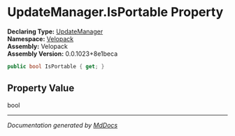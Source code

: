 ﻿<!--  
  <auto-generated>   
    The contents of this file were generated by a tool.  
    Changes to this file may be list if the file is regenerated  
  </auto-generated>   
-->

# UpdateManager.IsPortable Property

**Declaring Type:** [UpdateManager](../index.md)  
**Namespace:** [Velopack](../../index.md)  
**Assembly:** Velopack  
**Assembly Version:** 0.0.1023+8e1beca

```csharp
public bool IsPortable { get; }
```

## Property Value

bool

___

*Documentation generated by [MdDocs](https://github.com/ap0llo/mddocs)*
